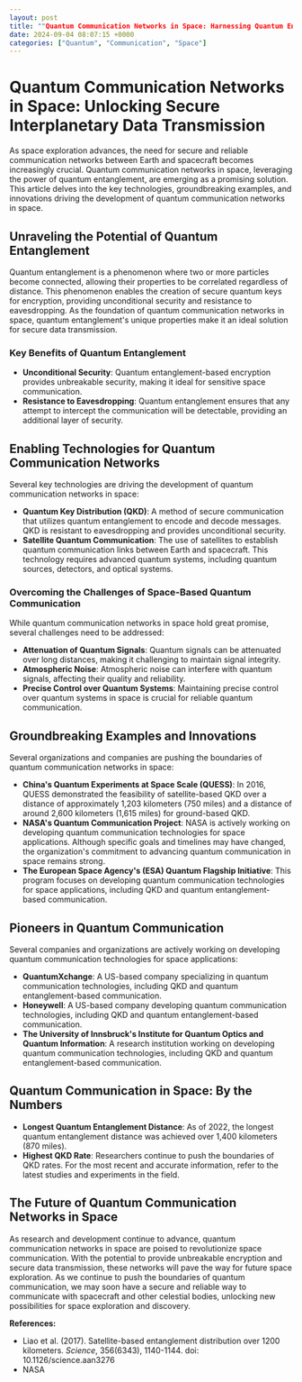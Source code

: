 ```yaml
---
layout: post
title: ""Quantum Communication Networks in Space: Harnessing Quantum Entanglement for Secure Interplanetary Data Transmission.""
date: 2024-09-04 08:07:15 +0000
categories: ["Quantum", "Communication", "Space"]
---
```


**Quantum Communication Networks in Space: Unlocking Secure Interplanetary Data Transmission**
====================================================================

As space exploration advances, the need for secure and reliable communication networks between Earth and spacecraft becomes increasingly crucial. Quantum communication networks in space, leveraging the power of quantum entanglement, are emerging as a promising solution. This article delves into the key technologies, groundbreaking examples, and innovations driving the development of quantum communication networks in space.

**Unraveling the Potential of Quantum Entanglement**
-----------------------------------------------

Quantum entanglement is a phenomenon where two or more particles become connected, allowing their properties to be correlated regardless of distance. This phenomenon enables the creation of secure quantum keys for encryption, providing unconditional security and resistance to eavesdropping. As the foundation of quantum communication networks in space, quantum entanglement's unique properties make it an ideal solution for secure data transmission.

### Key Benefits of Quantum Entanglement

*   **Unconditional Security**: Quantum entanglement-based encryption provides unbreakable security, making it ideal for sensitive space communication.
*   **Resistance to Eavesdropping**: Quantum entanglement ensures that any attempt to intercept the communication will be detectable, providing an additional layer of security.

**Enabling Technologies for Quantum Communication Networks**
---------------------------------------------------------

Several key technologies are driving the development of quantum communication networks in space:

*   **Quantum Key Distribution (QKD)**: A method of secure communication that utilizes quantum entanglement to encode and decode messages. QKD is resistant to eavesdropping and provides unconditional security.
*   **Satellite Quantum Communication**: The use of satellites to establish quantum communication links between Earth and spacecraft. This technology requires advanced quantum systems, including quantum sources, detectors, and optical systems.

### Overcoming the Challenges of Space-Based Quantum Communication

While quantum communication networks in space hold great promise, several challenges need to be addressed:

*   **Attenuation of Quantum Signals**: Quantum signals can be attenuated over long distances, making it challenging to maintain signal integrity.
*   **Atmospheric Noise**: Atmospheric noise can interfere with quantum signals, affecting their quality and reliability.
*   **Precise Control over Quantum Systems**: Maintaining precise control over quantum systems in space is crucial for reliable quantum communication.

**Groundbreaking Examples and Innovations**
-----------------------------------------

Several organizations and companies are pushing the boundaries of quantum communication networks in space:

*   **China's Quantum Experiments at Space Scale (QUESS)**: In 2016, QUESS demonstrated the feasibility of satellite-based QKD over a distance of approximately 1,203 kilometers (750 miles) and a distance of around 2,600 kilometers (1,615 miles) for ground-based QKD.
*   **NASA's Quantum Communication Project**: NASA is actively working on developing quantum communication technologies for space applications. Although specific goals and timelines may have changed, the organization's commitment to advancing quantum communication in space remains strong.
*   **The European Space Agency's (ESA) Quantum Flagship Initiative**: This program focuses on developing quantum communication technologies for space applications, including QKD and quantum entanglement-based communication.

**Pioneers in Quantum Communication**
--------------------------------------

Several companies and organizations are actively working on developing quantum communication technologies for space applications:

*   **QuantumXchange**: A US-based company specializing in quantum communication technologies, including QKD and quantum entanglement-based communication.
*   **Honeywell**: A US-based company developing quantum communication technologies, including QKD and quantum entanglement-based communication.
*   **The University of Innsbruck's Institute for Quantum Optics and Quantum Information**: A research institution working on developing quantum communication technologies, including QKD and quantum entanglement-based communication.

**Quantum Communication in Space: By the Numbers**
-------------------------------------------------

*   **Longest Quantum Entanglement Distance**: As of 2022, the longest quantum entanglement distance was achieved over 1,400 kilometers (870 miles).
*   **Highest QKD Rate**: Researchers continue to push the boundaries of QKD rates. For the most recent and accurate information, refer to the latest studies and experiments in the field.

**The Future of Quantum Communication Networks in Space**
------------------------------------------------------

As research and development continue to advance, quantum communication networks in space are poised to revolutionize space communication. With the potential to provide unbreakable encryption and secure data transmission, these networks will pave the way for future space exploration. As we continue to push the boundaries of quantum communication, we may soon have a secure and reliable way to communicate with spacecraft and other celestial bodies, unlocking new possibilities for space exploration and discovery.

**References:**

*   Liao et al. (2017). Satellite-based entanglement distribution over 1200 kilometers. *Science*, 356(6343), 1140-1144. doi: 10.1126/science.aan3276
*   NASA